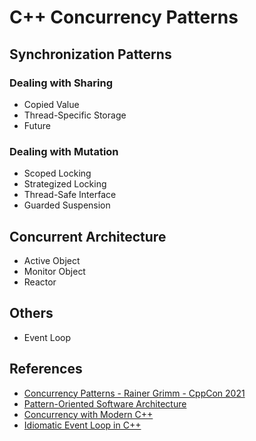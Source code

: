 # C++ Concurrency Patterns

## Synchronization Patterns

### Dealing with Sharing
* Copied Value
* Thread-Specific Storage
* Future

### Dealing with Mutation
* Scoped Locking
* Strategized Locking
* Thread-Safe Interface
* Guarded Suspension

## Concurrent Architecture
* Active Object
* Monitor Object
* Reactor

## Others
* Event Loop

## References
* [Concurrency Patterns - Rainer Grimm - CppCon 2021](https://www.youtube.com/watch?v=A3DQxZCtKqo)
* [Pattern-Oriented Software Architecture](https://en.wikipedia.org/wiki/Pattern-Oriented_Software_Architecture)
* [Concurrency with Modern C++](https://leanpub.com/concurrencywithmodernc/c/RkLJ8CTGGIo2)
* [Idiomatic Event Loop in C++](https://habr.com/en/post/665730/)
